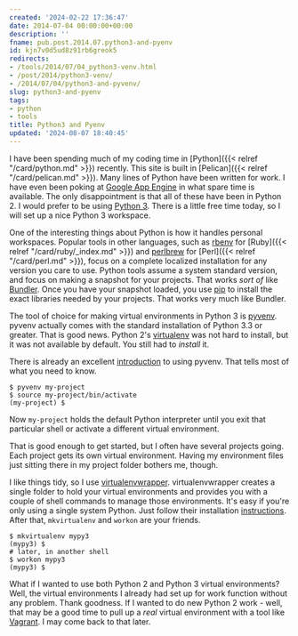 ```yaml
---
created: '2024-02-22 17:36:47'
date: 2014-07-04 00:00:00+00:00
description: ''
fname: pub.post.2014.07.python3-and-pyenv
id: kjn7v0d5ud8z91rb6greok5
redirects:
- /tools/2014/07/04_python3-venv.html
- /post/2014/python3-venv/
- /2014/07/04/python3-and-pyvenv/
slug: python3-and-pyenv
tags:
- python
- tools
title: Python3 and Pyenv
updated: '2024-08-07 18:40:45'
---
```


I have been spending much of my coding time in [Python]({{< relref "/card/python.md" >}}) recently. This site is built in [Pelican]({{< relref "/card/pelican.md" >}}). Many lines of Python have been written for work. I have even been poking at [Google App Engine](https://developers.google.com/appengine/docs/python/) in what spare time is available. The only disappointment is that all of these have been in Python 2. I would prefer to be using [Python 3](https://wiki.python.org/moin/Python2orPython3). There is a little free time today, so I will set up a nice Python 3 workspace.
<!--more-->

One of the interesting things about Python is how it handles personal workspaces. Popular tools in other languages, such as [rbenv](http://rbenv.org/) for [Ruby]({{< relref "/card/ruby/_index.md" >}}) and [perlbrew](http://perlbrew.pl/) for [Perl]({{< relref "/card/perl.md" >}}), focus on a complete localized installation for any version you care to use. Python tools assume a system standard version, and focus on making a snapshot for your projects. That works *sort of* like [Bundler](http://bundler.io/). Once you have your snapshot loaded, you use [pip](http://pip.readthedocs.org/) to install the exact libraries needed by your projects. That works very much like Bundler.

The tool of choice for making virtual environments in Python 3 is [pyvenv](https://docs.python.org/dev/library/venv.html). pyvenv actually comes with the standard installation of Python 3.3 or greater. That is good news. Python 2's [virtualenv](http://virtualenv.readthedocs.org/) was not hard to install, but it was not available by default. You still had to *install* it.

There is already an excellent [introduction](https://packaging.python.org/en/latest/tutorial.html#creating-and-using-virtual-environments) to using pyvenv. That tells most of what you need to know.

``` console
$ pyvenv my-project
$ source my-project/bin/activate
(my-project) $
```

Now `my-project` holds the default Python interpreter until you exit that particular shell or activate a different virtual environment.

That is good enough to get started, but I often have several projects going. Each project gets its own virtual environment. Having my environment files just sitting there in my project folder bothers me, though.

I like things tidy, so I use [virtualenvwrapper](http://virtualenvwrapper.readthedocs.org/en/latest/index.html). virtualenvwrapper creates a single folder to hold your virtual environments and provides you with a couple of shell commands to manage those environments. It's easy if you're only using a single system Python. Just follow their installation [instructions](http://virtualenvwrapper.readthedocs.org/en/latest/install.html). After that, `mkvirtualenv` and `workon` are your friends.

``` console
$ mkvirtualenv mypy3
(mypy3) $
# later, in another shell
$ workon mypy3
(mypy3) $
```

What if I wanted to use both Python 2 and Python 3 virtual environments? Well, the virtual environments I already had set up for work function without any problem. Thank goodness. If I wanted to do new Python 2 work - well, that may be a good time to pull up a *real* virtual environment with a tool like [Vagrant](http://www.vagrantup.com/). I may come back to that later.